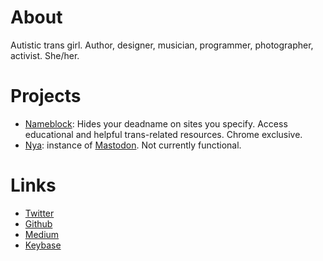# About

Autistic trans girl. Author, designer, musician, programmer, photographer, activist. She/her.

# Projects

- [Nameblock](http://nameblock.bbkr.space): Hides your deadname on sites you specify. Access educational and helpful trans-related resources. Chrome exclusive.
- [Nya](http://nya.bbkr.space): instance of [Mastodon](http://github.com/tootsuite/mastodon). Not currently functional.

# Links

- [Twitter](http://twitter.com/B0undarybreaker)
- [Github](http://github.com/boundarybreaker)
- [Medium](https://medium.com/@boundarybreaker)
- [Keybase](https://keybase.io/boundarybreaker)
